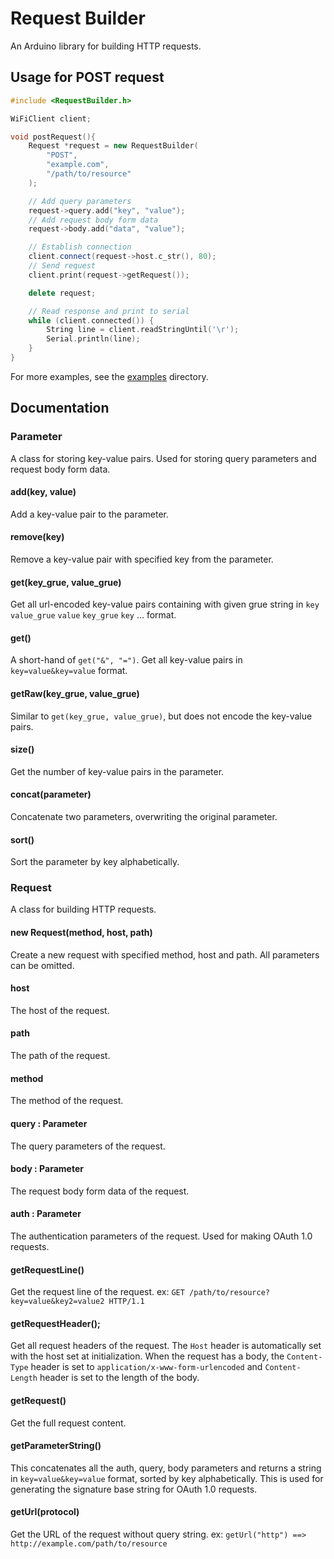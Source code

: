 # Request Builder

An Arduino library for building HTTP requests.

## Usage for POST request

```c++
#include <RequestBuilder.h>

WiFiClient client;

void postRequest(){
    Request *request = new RequestBuilder(
        "POST",
        "example.com",
        "/path/to/resource"
    );

    // Add query parameters
    request->query.add("key", "value");
    // Add request body form data
    request->body.add("data", "value");

    // Establish connection
    client.connect(request->host.c_str(), 80);
    // Send request
    client.print(request->getRequest());

    delete request;

    // Read response and print to serial
    while (client.connected()) {
        String line = client.readStringUntil('\r');
        Serial.println(line);
    }
}
```

For more examples, see the [examples](examples) directory.

## Documentation

### Parameter

A class for storing key-value pairs. Used for storing query parameters and request body form data.

#### add(key, value)

Add a key-value pair to the parameter.

#### remove(key)

Remove a key-value pair with specified key from the parameter.

#### get(key_grue, value_grue)

Get all url-encoded key-value pairs containing with given grue string in `key` `value_grue` `value` `key_grue` `key` ... format.

#### get()

A short-hand of `get("&", "=")`. Get all key-value pairs in `key=value&key=value` format.

#### getRaw(key_grue, value_grue)

Similar to `get(key_grue, value_grue)`, but does not encode the key-value pairs.

#### size()

Get the number of key-value pairs in the parameter.

#### concat(parameter)

Concatenate two parameters, overwriting the original parameter.

#### sort()

Sort the parameter by key alphabetically.

### Request

A class for building HTTP requests.

#### new Request(method, host, path)

Create a new request with specified method, host and path.
All parameters can be omitted.

#### host

The host of the request.

#### path

The path of the request.

#### method

The method of the request.

#### query : Parameter

The query parameters of the request.

#### body : Parameter

The request body form data of the request.

#### auth : Parameter

The authentication parameters of the request. Used for making OAuth 1.0 requests.

#### getRequestLine()

Get the request line of the request.
ex: `GET /path/to/resource?key=value&key2=value2 HTTP/1.1`

#### getRequestHeader();

Get all request headers of the request.
The `Host` header is automatically set with the host set at initialization.
When the request has a body, the `Content-Type` header is set to `application/x-www-form-urlencoded` and `Content-Length` header is set to the length of the body.

#### getRequest()

Get the full request content.

#### getParameterString()

This concatenates all the auth, query, body parameters and returns a string in `key=value&key=value` format, sorted by key alphabetically. This is used for generating the signature base string for OAuth 1.0 requests.

#### getUrl(protocol)

Get the URL of the request without query string.
ex: `getUrl("http") ==> http://example.com/path/to/resource`

